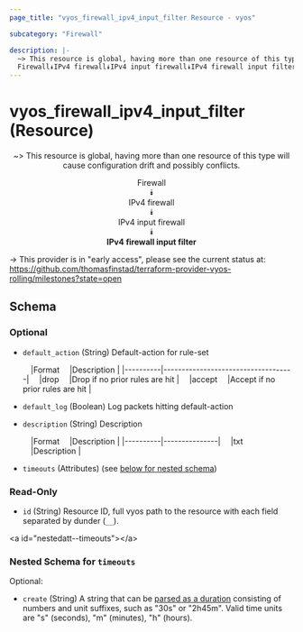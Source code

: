 ```yaml
---
page_title: "vyos_firewall_ipv4_input_filter Resource - vyos"

subcategory: "Firewall"

description: |- 
  ~> This resource is global, having more than one resource of this type will cause configuration drift and possibly conflicts.
  Firewall⯯IPv4 firewall⯯IPv4 input firewall⯯IPv4 firewall input filter
---
```


# vyos_firewall_ipv4_input_filter (Resource)
<center>

~> This resource is global, having more than one resource of this type will cause configuration drift and possibly conflicts.

Firewall  
⯯  
IPv4 firewall  
⯯  
IPv4 input firewall  
⯯  
**IPv4 firewall input filter**


</center>

-> This provider is in "early access", please see the current status at: https://github.com/thomasfinstad/terraform-provider-vyos-rolling/milestones?state=open

## Schema

### Optional

- `default_action` (String) Default-action for rule-set

    &emsp;|Format  &emsp;|Description                       |
    |----------|------------------------------------|
    &emsp;|drop    &emsp;|Drop if no prior rules are hit    |
    &emsp;|accept  &emsp;|Accept if no prior rules are hit  |
- `default_log` (Boolean) Log packets hitting default-action
- `description` (String) Description

    &emsp;|Format  &emsp;|Description  |
    |----------|---------------|
    &emsp;|txt     &emsp;|Description  |
- `timeouts` (Attributes) (see [below for nested schema](#nestedatt--timeouts))

### Read-Only

- `id` (String) Resource ID, full vyos path to the resource with each field separated by dunder (`__`).

&lt;a id=&#34;nestedatt--timeouts&#34;&gt;&lt;/a&gt;
### Nested Schema for `timeouts`

Optional:

- `create` (String) A string that can be [parsed as a duration](https://pkg.go.dev/time#ParseDuration) consisting of numbers and unit suffixes, such as &#34;30s&#34; or &#34;2h45m&#34;. Valid time units are &#34;s&#34; (seconds), &#34;m&#34; (minutes), &#34;h&#34; (hours).  
